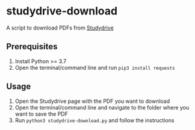 # studydrive-download
A script to download PDFs from [Studydrive](https://studydrive.net/)

## Prerequisites
1. Install Python >= 3.7
2. Open the terminal/command line and run `pip3 install requests`

## Usage
1. Open the Studydrive page with the PDF you want to download
2. Open the terminal/command line and navigate to the folder where you want to save the PDF
3. Run `python3 studydrive-download.py` and follow the instructions
